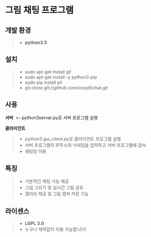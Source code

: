 그림 채팅 프로그램
================




개발 환경 
--------
  >- **python3.5**

설치
---
 > - sudo apt-get install git  
 > - sudo apt-get install -y python3-pip 
 > - sudo pip install pil 
 > - git clone git://github.com/ossp9/chat.git
  
사용
---
**서버**
  >- python3server.py로 서버 프로그램 실행
  
**클라이언트**
>  - python3 gui_client.py로 클라이언트 프로그램 실행
  >- 서버 프로그램의 IP주소와 닉네임을 입력하고 서버 프로그램에 접속
  >- 채팅방 이용

특징
---
  >- 기본적인 채팅 기능 제공
  >- 그림 그리기 및 실시간 그림 공유
  >- 갤러리 제공 및 그림 캡쳐 저장 기능


라이센스 
--------
 >- **LGPL 3.0**
 >- 누구나 제약없이 이용 가능합니다!
    
    









